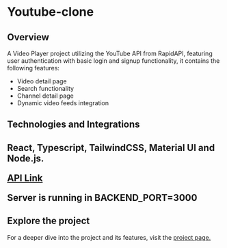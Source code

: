 # Youtube-clone
<style>
  .paragraph-container {
    font-size: 1rem;
  }
</style>
<h2 className="underline">Overview</h2>
<p>A Video Player project utilizing the YouTube API from RapidAPI, featuring user authentication with basic login and signup functionality, it contains the following features:</p>

<ul>
<li>Video detail page</li>
<li>Search functionality</li>
<li>Channel detail page</li>
<li>Dynamic video feeds integration</li>
</ul>

<h2 className="underline">Technologies and Integrations<h2>
<div className="paragraph-container">
<p>React, Typescript, TailwindCSS, Material UI and Node.js.</p>
<a href="https://rapidapi.com/ytdlfree/api/youtube-v31" target="_blank">API Link</a>
<p>Server is running in BACKEND_PORT=3000</p>
</div>
<h2 className="underline">Explore the project</h2>
<p>
  For a deeper dive into the project and its features, visit the 
<a href="https://vidtube-1.onrender.com/" target="_blank">project page.</a>
</p>
